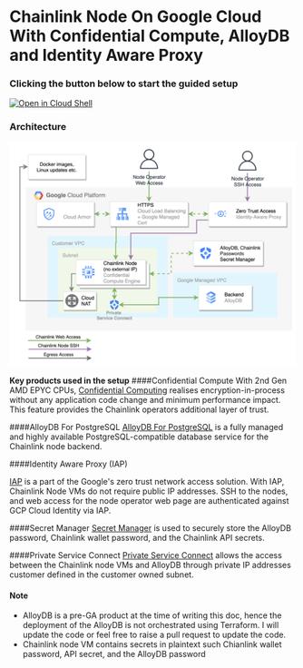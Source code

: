 # Chainlink Node On Google Cloud With Confidential Compute, AlloyDB and Identity Aware Proxy 


### Clicking the button below to start the guided setup 

[![Open in Cloud Shell](https://gstatic.com/cloudssh/images/open-btn.png)](https://ssh.cloud.google.com/cloudshell/open?cloudshell_git_repo=https://github.com/kenpkz/chainlink-node-gcp&cloudshell_tutorial=tutorial.md)

### Architecture

![Architecture](./Chainlink%20GCP%20Architecture.png)

**Key products used in the setup**
####Confidential Compute
With 2nd Gen AMD EPYC CPUs, [Confidential Computing](https://cloud.google.com/confidential-computing) realises encryption-in-process without any application code change and minimum performance impact. This feature provides the Chainlink operators additional layer of trust.

####AlloyDB For PostgreSQL
[AlloyDB For PostgreSQL](https://cloud.google.com/alloydb) is a fully managed and highly available PostgreSQL-compatible database service for the Chainlink node backend.

####Identity Aware Proxy (IAP)
  
[IAP](https://cloud.google.com/iap) is a part of the Google's zero trust network access solution. With IAP, Chainlink Node VMs do not require public IP addresses. SSH to the nodes, and web access for the node operator web page are authenticated against GCP Cloud Identity via IAP.

####Secret Manager
[Secret Manager](https://cloud.google.com/secret-manager) is used to securely store the AlloyDB password, Chainlink wallet password, and the Chainlink API secrets. 


####Private Service Connect
[Private Service Connect](https://cloud.google.com/vpc/docs/private-service-connect) allows the access between the Chainlink node VMs and AlloyDB through private IP addresses customer defined in the customer owned subnet.


#### Note
* AlloyDB is a pre-GA product at the time of writing this doc, hence the deployment of the AlloyDB is not orchestrated using Terraform. I will update the code or feel free to raise a pull request to update the code.
* Chainlink node VM contains secrets in plaintext such Chianlink wallet password, API secret, and the AlloyDB password